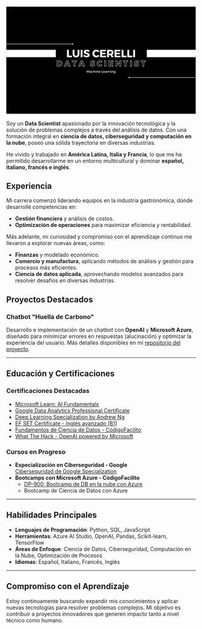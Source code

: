 ![Proyecto de HTML y CSS](1.png)

Soy un **Data Scientist** apasionado por la innovación tecnológica y la solución de problemas complejos a través del análisis de datos. Con una formación integral en **ciencia de datos, ciberseguridad y computación en la nube**, poseo una sólida trayectoria en diversas industrias.

He vivido y trabajado en **América Latina, Italia y Francia**, lo que me ha permitido desarrollarme en un entorno multicultural y dominar **español, italiano, francés e inglés**.

## Experiencia

Mi carrera comenzó liderando equipos en la industria gastronómica, donde desarrollé competencias en:
- **Gestión financiera** y análisis de costos.
- **Optimización de operaciones** para maximizar eficiencia y rentabilidad.  

Más adelante, mi curiosidad y compromiso con el aprendizaje continuo me llevaron a explorar nuevas áreas, como:
- **Finanzas** y modelado económico.
- **Comercio y manufactura**, aplicando métodos de análisis y gestión para procesos más eficientes.  
- **Ciencia de datos aplicada**, aprovechando modelos avanzados para resolver desafíos en diversas industrias.  

## Proyectos Destacados

### Chatbot "Huella de Carbono"
Desarrollo e implementación de un chatbot con **OpenAI** y **Microsoft Azure**, diseñado para minimizar errores en respuestas (alucinación) y optimizar la experiencia del usuario. Más detalles disponibles en mi [repositorio del proyecto](https://github.com/LuisCerelli/Hackathon_Innovation_Hallucination_Detection_and_Context_Validation).

---

## Educación y Certificaciones

### Certificaciones Destacadas
- [Microsoft Learn: AI Fundamentals](https://learn.microsoft.com/es-mx/users/luiscerelli-1999/credentials/4b51b4972d83a75b)
- [Google Data Analytics Professional Certificate](https://www.coursera.org/account/accomplishments/verify/PAOF2YX9U2RE)
- [Deep Learning Specialization by Andrew Ng](https://www.coursera.org/account/accomplishments/verify/JJ3GI8K0VFLL)
- [EF SET Certificate - Inglés avanzado (B1)](https://cert.efset.org/rJ1Bjb)
- [Fundamentos de Ciencia de Datos - CódigoFacilito](https://codigofacilito.com/certificates/d4dd3263-a31a-45be-a0f4-d6e0c673f06b)  
- [What The Hack - OpenAI powered by Microsoft](Certificado_What_The_Hack_OpenAI_powered_by_Microsoft.pdf)

### Cursos en Progreso
- **Especialización en Ciberseguridad - Google**  
  [Ciberseguridad de Google Specialization](https://www.coursera.org/learn/herramientas-del-oficio-linux-y-sql/home/assignments)  
- **Bootcamps con Microsoft Azure - CódigoFacilito**  
  - [DP-900: Bootcamp de DB en la nube con Azure](https://codigofacilito.com/bootcamps/dp-900/dashboard)  
  - Bootcamp de Ciencia de Datos con Azure  

---

## Habilidades Principales
- **Lenguajes de Programación**: Python, SQL, JavaScript
- **Herramientas**: Azure AI Studio, OpenAI, Pandas, Scikit-learn, TensorFlow  
- **Áreas de Enfoque**: Ciencia de Datos, Ciberseguridad, Computación en la Nube, Optimización de Procesos  
- **Idiomas**: Español, Italiano, Francés, Inglés  

---

## Compromiso con el Aprendizaje

Estoy continuamente buscando expandir mis conocimientos y aplicar nuevas tecnologías para resolver problemas complejos. Mi objetivo es contribuir a proyectos innovadores que generen impacto tanto a nivel técnico como humano.  



